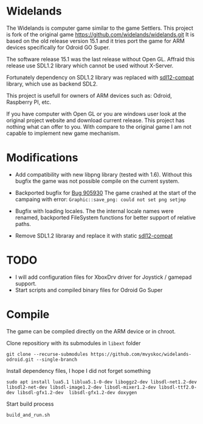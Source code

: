 # Widelands
The Widelands is computer game similar to the game Settlers.
This project is fork of the original game https://github.com/widelands/widelands.git
It is based on the old release version 15.1 and it tries port the game for ARM devices specifically for Odroid GO Super.

The software release 15.1 was the last release without Open GL. Affraid this release use SDL1.2 library which cannot be used without X-Server.

Fortunately dependency on SDL1.2 library was replaced with [sdl12-compat](https://github.com/libsdl-org/sdl12-compat.git) library, which use as backend SDL2.


This project is usefull for owners of ARM devices such as: Odroid, Raspberry PI, etc.
  
If you have computer with Open GL or you are windows user  look at the original project website and download current release. This project has nothing what can offer to you. With compare to the original game I am not capable to implement new game mechanism.

# Modifications
  - Add compatibility with new libpng library (tested with 1.6). Without this bugfix the game was not possible compile on the current system.

  - Backported bugfix for [Bug 905930](https://bugs.launchpad.net/widelands/+bug/905930)
  The game crashed at the start of the campaing with error: `Graphic::save_png: could not set png setjmp`

  - Bugfix with loading locales. The the internal locale names were renamed, backported FileSystem functions for better support of relative paths.

  - Remove SDL1.2 libraray and replace it with static [sdl12-compat](https://github.com/libsdl-org/sdl12-compat.git)

# TODO
 - I will add configuration files for XboxDrv driver for Joystick / gamepad support. 
 - Start scripts and compiled binary files for Odroid Go Super

# Compile
The game can be compiled directly on the ARM device or in chroot.


Clone repositiory with its submodules in `libext` folder
````
git clone --recurse-submodules https://github.com/mvyskoc/widelands-odroid.git --single-branch
````

Install dependency files, I hope I did not forget something
````
sudo apt install lua5.1 liblua5.1-0-dev liboggz2-dev libsdl-net1.2-dev libsdl2-net-dev libsdl-image1.2-dev libsdl-mixer1.2-dev libsdl-ttf2.0-dev libsdl-gfx1.2-dev  libsdl-gfx1.2-dev doxygen 
````

Start build process
````
build_and_run.sh
````
